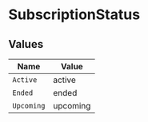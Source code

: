 # SubscriptionStatus


## Values

| Name       | Value      |
| ---------- | ---------- |
| `Active`   | active     |
| `Ended`    | ended      |
| `Upcoming` | upcoming   |